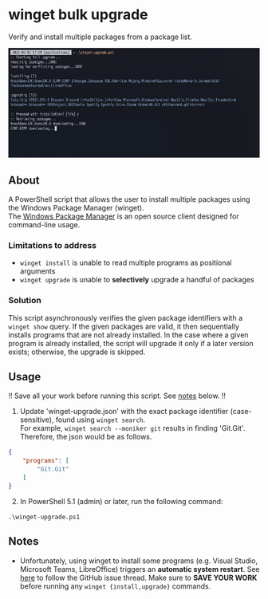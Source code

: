 # winget bulk upgrade

Verify and install multiple packages from a package list.

![sample run](screenshots/run_example.png)


## About

A PowerShell script that allows the user to install multiple packages using the Windows Package Manager (winget).<br/>
The [Windows Package Manager](https://docs.microsoft.com/en-us/windows/package-manager/winget/) is an open source client designed for command-line usage.

### Limitations to address
- `winget install` is unable to read multiple programs as positional arguments
- `winget upgrade` is unable to **selectively** upgrade a handful of packages

### Solution
This script asynchronously verifies the given package identifiers with a `winget show` query. If the given packages are valid, it then sequentially installs programs that are not already installed. In the case where a given program is already installed, the script will upgrade it only if a later version exists; otherwise, the upgrade is skipped.


## Usage

:bangbang: Save all your work before running this script. See [notes](#notes) below. :bangbang:

1. Update 'winget-upgrade.json' with the exact package identifier (case-sensitive), found using `winget search`.<br/>
For example, `winget search --moniker git` results in finding 'Git.Git'. Therefore, the json would be as follows.
```json
{
    "programs": [
        "Git.Git"
    ]
}
```

2. In PowerShell 5.1 (admin) or later, run the following command:
```
.\winget-upgrade.ps1
```


## Notes
- Unfortunately, using winget to install some programs (e.g. Visual Studio, Microsoft Teams, LibreOffice) triggers an **automatic system restart**. See [here](https://github.com/microsoft/winget-cli/issues/229
) to follow the GitHub issue thread. Make sure to **SAVE YOUR WORK** before running any `winget {install,upgrade}` commands.

